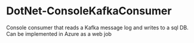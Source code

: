 # DotNet-ConsoleKafkaConsumer
Console consumer that reads a Kafka message log and writes to a sql DB. Can be implemented in Azure as a web job
